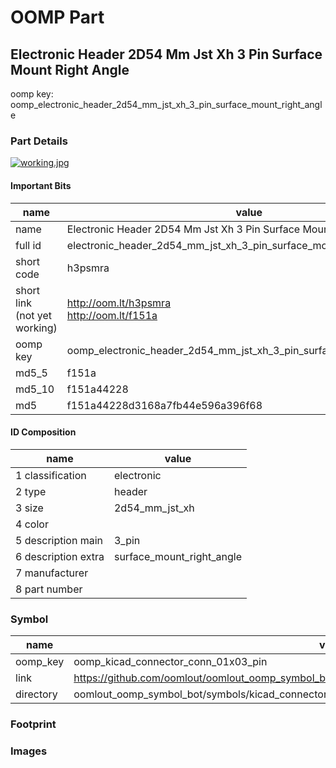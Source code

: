 # OOMP Part  
## Electronic Header 2D54 Mm Jst Xh 3 Pin Surface Mount Right Angle  
  
oomp key: oomp_electronic_header_2d54_mm_jst_xh_3_pin_surface_mount_right_angle  
  
### Part Details  
  
[![working.jpg](working_600.jpg)](working.jpg)  
  
#### Important Bits  
| name | value | 
| --- | --- | 
| name | Electronic Header 2D54 Mm Jst Xh 3 Pin Surface Mount Right Angle | 
| full id | electronic_header_2d54_mm_jst_xh_3_pin_surface_mount_right_angle | 
| short code | h3psmra | 
| short link<br>(not yet working) | http://oom.lt/h3psmra<br>http://oom.lt/f151a | 
| oomp key | oomp_electronic_header_2d54_mm_jst_xh_3_pin_surface_mount_right_angle | 
| md5_5 | f151a | 
| md5_10 | f151a44228 | 
| md5 | f151a44228d3168a7fb44e596a396f68 | 
#### ID Composition  
| name | value | 
| --- | --- | 
| 1 classification | electronic | 
| 2 type | header | 
| 3 size | 2d54_mm_jst_xh | 
| 4 color |  | 
| 5 description main | 3_pin | 
| 6 description extra | surface_mount_right_angle | 
| 7 manufacturer |  | 
| 8 part number |  | 
### Symbol  
| name | value | 
| --- | --- | 
| oomp_key | oomp_kicad_connector_conn_01x03_pin | 
| link | https://github.com/oomlout/oomlout_oomp_symbol_bot/tree/main/symbols/kicad_connector_conn_01x03_pin | 
| directory | oomlout_oomp_symbol_bot/symbols/kicad_connector_conn_01x03_pin//working/working.kicad_sym | 
### Footprint  
### Images  
